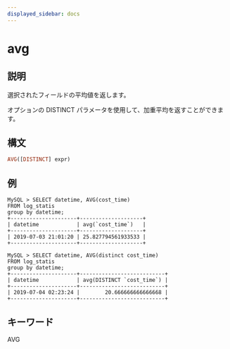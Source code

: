 ```yaml
---
displayed_sidebar: docs
---
```


# avg

## 説明

選択されたフィールドの平均値を返します。

オプションの DISTINCT パラメータを使用して、加重平均を返すことができます。

## 構文

```Haskell
AVG([DISTINCT] expr)
```

## 例

```plain text
MySQL > SELECT datetime, AVG(cost_time)
FROM log_statis
group by datetime;
+---------------------+--------------------+
| datetime            | avg(`cost_time`)   |
+---------------------+--------------------+
| 2019-07-03 21:01:20 | 25.827794561933533 |
+---------------------+--------------------+

MySQL > SELECT datetime, AVG(distinct cost_time)
FROM log_statis
group by datetime;
+---------------------+---------------------------+
| datetime            | avg(DISTINCT `cost_time`) |
+---------------------+---------------------------+
| 2019-07-04 02:23:24 |        20.666666666666668 |
+---------------------+---------------------------+

```

## キーワード

AVG